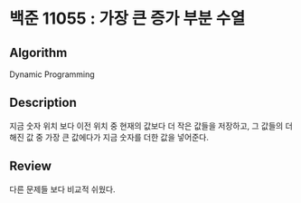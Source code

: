 # 백준 11055 : 가장 큰 증가 부분 수열

## Algorithm

Dynamic Programming

## Description

지금 숫자 위치 보다 이전 위치 중 현재의 값보다 더 작은 값들을 저장하고, 그 값들의 더해진 값 중 가장 큰 값에다가 지금 숫자를 더한 값을 넣어준다.

## Review
 
다른 문제들 보다 비교적 쉬웠다.
